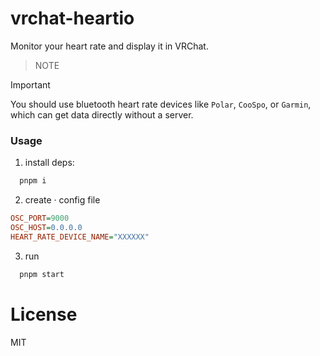 # vrchat-heartio

Monitor your heart rate and display it in VRChat.

> NOTE

> [!IMPORTANT]
> You should use bluetooth heart rate devices like `Polar`, `CooSpo`, or `Garmin`, which can get data directly without a server.

### Usage

1. install deps:

```bash
  pnpm i
```

2. create · config file

```ini
OSC_PORT=9000
OSC_HOST=0.0.0.0
HEART_RATE_DEVICE_NAME="XXXXXX"
```

3. run

```bash
  pnpm start
```

# License

MIT
